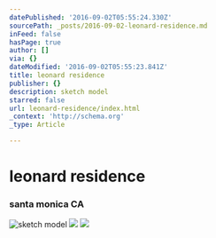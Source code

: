 ```yaml
---
datePublished: '2016-09-02T05:55:24.330Z'
sourcePath: _posts/2016-09-02-leonard-residence.md
inFeed: false
hasPage: true
author: []
via: {}
dateModified: '2016-09-02T05:55:23.841Z'
title: leonard residence
publisher: {}
description: sketch model
starred: false
url: leonard-residence/index.html
_context: 'http://schema.org'
_type: Article

---
```

# leonard residence

### santa monica CA
![sketch model](https://the-grid-user-content.s3-us-west-2.amazonaws.com/d497eb87-4f08-4688-b924-d8f10eeae1c8.jpg)
![](https://the-grid-user-content.s3-us-west-2.amazonaws.com/c745f9bd-15a9-49a5-991e-ea3aac832533.jpg)
![](https://the-grid-user-content.s3-us-west-2.amazonaws.com/218e4724-8acb-4a10-a1b3-363ae2855688.jpg)